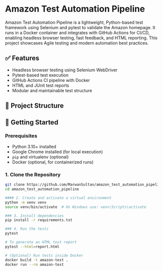 # Amazon Test Automation Pipeline

Amazon Test Automation Pipeline is a lightweight, Python-based test framework using Selenium and pytest to validate the Amazon homepage. It runs in a Docker container and integrates with GitHub Actions for CI/CD, enabling headless browser testing, fast feedback, and HTML reporting. This project showcases Agile testing and modern automation best practices.


## ✅ Features

- Headless browser testing using Selenium WebDriver
- Pytest-based test execution
- GitHub Actions CI pipeline with Docker
- HTML and JUnit test reports
- Modular and maintainable test structure

## 📁 Project Structure


## 🚀 Getting Started

### Prerequisites

- Python 3.10+ installed
- Google Chrome installed (for local execution)
- `pip` and virtualenv (optional)
- Docker (optional, for containerized runs)

### 1. Clone the Repository

```bash
git clone https://github.com/MarwanSultan/amazon_test_automation_pipeline.git
cd amazon_test_automation_pipeline

#### 2. Create and activate a virtual environment
python -m venv venv
source venv/bin/activate  # On Windows use: venv\Scripts\activate

### 3. Install dependencies
pip install -r requirements.txt

### 4. Run the tests
pytest

# To generate an HTML test report
pytest --html=report.html

# (Optional) Run tests inside Docker
docker build -t amazon-test .
docker run --rm amazon-test


